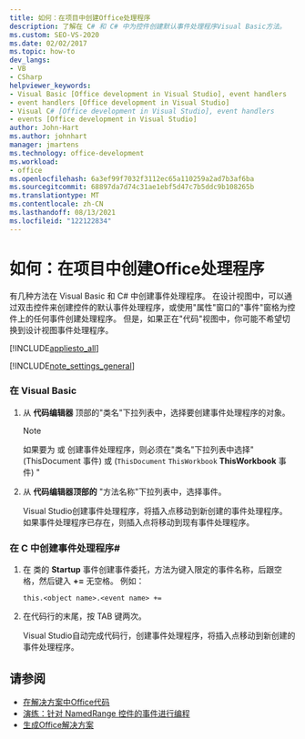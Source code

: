 ```yaml
---
title: 如何：在项目中创建Office处理程序
description: 了解在 C# 和 C# 中为控件创建默认事件处理程序Visual Basic方法。
ms.custom: SEO-VS-2020
ms.date: 02/02/2017
ms.topic: how-to
dev_langs:
- VB
- CSharp
helpviewer_keywords:
- Visual Basic [Office development in Visual Studio], event handlers
- event handlers [Office development in Visual Studio]
- Visual C# [Office development in Visual Studio], event handlers
- events [Office development in Visual Studio]
author: John-Hart
ms.author: johnhart
manager: jmartens
ms.technology: office-development
ms.workload:
- office
ms.openlocfilehash: 6a3ef99f7032f3112ec65a110259a2ad7b3af6ba
ms.sourcegitcommit: 68897da7d74c31ae1ebf5d47c7b5ddc9b108265b
ms.translationtype: MT
ms.contentlocale: zh-CN
ms.lasthandoff: 08/13/2021
ms.locfileid: "122122834"
---
```

# <a name="how-to-create-event-handlers-in-office-projects"></a>如何：在项目中创建Office处理程序
  有几种方法在 Visual Basic 和 C# 中创建事件处理程序。 在设计视图中，可以通过双击控件来创建控件的默认事件处理程序，或使用"属性"窗口的"事件"窗格为控件上的任何事件创建处理程序。 但是，如果正在"代码"视图中，你可能不希望切换到设计视图事件处理程序。

 [!INCLUDE[appliesto_all](../vsto/includes/appliesto-all-md.md)]

 [!INCLUDE[note_settings_general](../sharepoint/includes/note-settings-general-md.md)]

### <a name="to-create-an-event-handler-in-visual-basic"></a>在 Visual Basic

1. 从 **代码编辑器** 顶部的"类名"下拉列表中，选择要创建事件处理程序的对象。

    > [!NOTE]
    > 如果要为 或 创建事件处理程序，则必须在"类名"下拉列表中选择" (ThisDocument 事件) 或 (`ThisDocument` `ThisWorkbook` **ThisWorkbook** 事件) "

2. 从 **代码编辑器顶部的** "方法名称"下拉列表中，选择事件。

     Visual Studio创建事件处理程序，将插入点移动到新创建的事件处理程序。 如果事件处理程序已存在，则插入点将移动到现有事件处理程序。

### <a name="to-create-an-event-handler-in-c"></a>在 C 中创建事件处理程序\#

1. 在 类的 **Startup** 事件创建事件委托，方法为键入限定的事件名称，后跟空格，然后键入 **+=** 无空格。 例如：

     `this.<object name>.<event name> +=`

2. 在代码行的末尾，按 TAB 键两次。

     Visual Studio自动完成代码行，创建事件处理程序，将插入点移动到新创建的事件处理程序。

## <a name="see-also"></a>请参阅
- [在解决方案中Office代码](../vsto/writing-code-in-office-solutions.md)
- [演练：针对 NamedRange 控件的事件进行编程](../vsto/walkthrough-programming-against-events-of-a-namedrange-control.md)
- [生成Office解决方案](../vsto/building-office-solutions.md)

